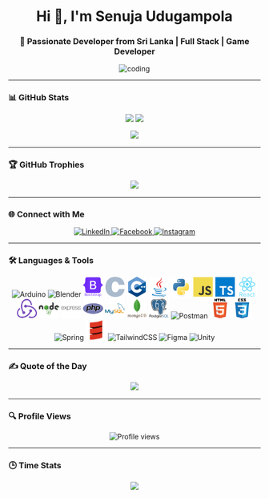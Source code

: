 <h1 align="center">Hi 👋, I'm Senuja Udugampola</h1>
<h3 align="center">🚀 Passionate Developer from Sri Lanka | Full Stack | Game Developer</h3>

<p align="center">
  <img src="https://camo.githubusercontent.com/4d9f5ecceb711eec6e2018f38a5677dc657c9738d4a65ba3b928c41c0a45b439/68747470733a2f2f6d69726f2e6d656469756d2e636f6d2f6d61782f313336302f302a37513379765349765f7430696f4a2d5a2e676966" alt="coding" width="400"/>
</p>

---

### 📊 GitHub Stats
<p align="center">
  <img src="https://github-readme-stats.vercel.app/api?username=senujaudugampola&show_icons=true&theme=github_dark&hide_title=true" height="180"/>
  <img src="https://github-readme-stats.vercel.app/api/top-langs?username=senujaudugampola&layout=compact&theme=github_dark" height="180"/>
</p>
<p align="center">
  <img src="https://github-readme-streak-stats.herokuapp.com?user=senujaudugampola&theme=github-dark&hide_border=false" />
</p>

---

### 🏆 GitHub Trophies
<p align="center">
  <img src="https://github-profile-trophy.vercel.app/?username=senujaudugampola&theme=radical&no-frame=true&row=1&column=6" />
</p>

---

### 🌐 Connect with Me
<p align="center">
  <a href="www.linkedin.com/in/senuja-udugampola-8502ba343" target="_blank">
    <img src="https://raw.githubusercontent.com/rahuldkjain/github-profile-readme-generator/master/src/images/icons/Social/linked-in-alt.svg" alt="LinkedIn" height="30" width="40" />
  </a>
  <a href="https://facebook.com/senuja.udugampola" target="_blank">
    <img src="https://raw.githubusercontent.com/rahuldkjain/github-profile-readme-generator/master/src/images/icons/Social/facebook.svg" alt="Facebook" height="30" width="40" />
  </a>
  <a href="https://instagram.com/senuja_udugampola" target="_blank">
    <img src="https://raw.githubusercontent.com/rahuldkjain/github-profile-readme-generator/master/src/images/icons/Social/instagram.svg" alt="Instagram" height="30" width="40" />
  </a>
</p>

---

### 🛠️ Languages & Tools
<p align="center">
  <img src="https://cdn.worldvectorlogo.com/logos/arduino-1.svg" alt="Arduino" width="40" />
  <img src="https://download.blender.org/branding/community/blender_community_badge_white.svg" alt="Blender" width="40" />
  <img src="https://raw.githubusercontent.com/devicons/devicon/master/icons/bootstrap/bootstrap-plain-wordmark.svg" alt="Bootstrap" width="40"/>
  <img src="https://raw.githubusercontent.com/devicons/devicon/master/icons/c/c-original.svg" alt="C" width="40"/>
  <img src="https://raw.githubusercontent.com/devicons/devicon/master/icons/cplusplus/cplusplus-original.svg" alt="C++" width="40"/>
  <img src="https://raw.githubusercontent.com/devicons/devicon/master/icons/java/java-original.svg" alt="Java" width="40"/>
  <img src="https://raw.githubusercontent.com/devicons/devicon/master/icons/python/python-original.svg" alt="Python" width="40"/>
  <img src="https://raw.githubusercontent.com/devicons/devicon/master/icons/javascript/javascript-original.svg" alt="JavaScript" width="40"/>
  <img src="https://raw.githubusercontent.com/devicons/devicon/master/icons/typescript/typescript-original.svg" alt="TypeScript" width="40"/>
  <img src="https://raw.githubusercontent.com/devicons/devicon/master/icons/react/react-original-wordmark.svg" alt="React" width="40"/>
  <img src="https://raw.githubusercontent.com/devicons/devicon/master/icons/redux/redux-original.svg" alt="Redux" width="40"/>
  <img src="https://raw.githubusercontent.com/devicons/devicon/master/icons/nodejs/nodejs-original-wordmark.svg" alt="Node.js" width="40"/>
  <img src="https://raw.githubusercontent.com/devicons/devicon/master/icons/express/express-original-wordmark.svg" alt="Express" width="40"/>
  <img src="https://raw.githubusercontent.com/devicons/devicon/master/icons/php/php-original.svg" alt="PHP" width="40"/>
  <img src="https://raw.githubusercontent.com/devicons/devicon/master/icons/mysql/mysql-original-wordmark.svg" alt="MySQL" width="40"/>
  <img src="https://raw.githubusercontent.com/devicons/devicon/master/icons/mongodb/mongodb-original-wordmark.svg" alt="MongoDB" width="40"/>
  <img src="https://raw.githubusercontent.com/devicons/devicon/master/icons/postgresql/postgresql-original-wordmark.svg" alt="PostgreSQL" width="40"/>
  <img src="https://www.vectorlogo.zone/logos/getpostman/getpostman-icon.svg" alt="Postman" width="40"/>
  <img src="https://raw.githubusercontent.com/devicons/devicon/master/icons/html5/html5-original-wordmark.svg" alt="HTML" width="40"/>
  <img src="https://raw.githubusercontent.com/devicons/devicon/master/icons/css3/css3-original-wordmark.svg" alt="CSS" width="40"/>
  <img src="https://www.vectorlogo.zone/logos/springio/springio-icon.svg" alt="Spring" width="40"/>
  <img src="https://raw.githubusercontent.com/devicons/devicon/master/icons/scala/scala-original.svg" alt="Scala" width="40"/>
  <img src="https://www.vectorlogo.zone/logos/tailwindcss/tailwindcss-icon.svg" alt="TailwindCSS" width="40"/>
  <img src="https://www.vectorlogo.zone/logos/figma/figma-icon.svg" alt="Figma" width="40"/>
  <img src="https://www.vectorlogo.zone/logos/unity3d/unity3d-icon.svg" alt="Unity" width="40"/>
</p>

---

### ✍️ Quote of the Day
<p align="center">
  <img src="https://quotes-github-readme.vercel.app/api?type=horizontal&theme=tokyonight" />
</p>

---

### 🔍 Profile Views
<p align="center">
  <img src="https://komarev.com/ghpvc/?username=senujaudugampola&label=Profile%20views&color=0e75b6&style=flat" alt="Profile views" />
</p>

---

### 🕒 Time Stats
<p align="center">
  <img src="https://github-profile-summary-cards.vercel.app/api/cards/productive-time?username=senujaudugampola&theme=radical&utcOffset=5.5" />
</p>



